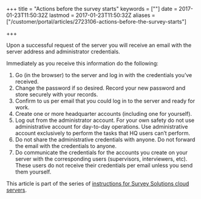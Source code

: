 +++
title = "Actions before the survey starts"
keywords = [""]
date = 2017-01-23T11:50:32Z
lastmod = 2017-01-23T11:50:32Z
aliases = ["/customer/portal/articles/2723106-actions-before-the-survey-starts"]

+++

Upon a successful request of the server you will receive an email with
the server address and administrator credentials.  
  
Immediately as you receive this information do the following:

1.  Go (in the browser) to the server and log in with the credentials
    you’ve received.
2.  Change the password if so desired. Record your new password and
    store securely with your records.
3.  Confirm to us per email that you could log in to the server and
    ready for work.
4.  Create one or more headquarter accounts (including one for
    yourself).
5.  Log out from the administrator account. For your own safety do not
    use administrative account for day-to-day operations. Use
    administrative account exclusively to perform the tasks that HQ
    users can’t perform.
6.  Do not share the administrative credentials with anyone. Do not
    forward the email with the credentials to anyone.
7.  Do communicate the credentials for the accounts you create on your
    server with the corresponding users (supervisors, interviewers,
    etc). These users do not receive their credentials per email unless
    you send them yourself.

  
This article is part of the series of [instructions for Survey Solutions
cloud servers](/faq/cloud-server-instructions).
